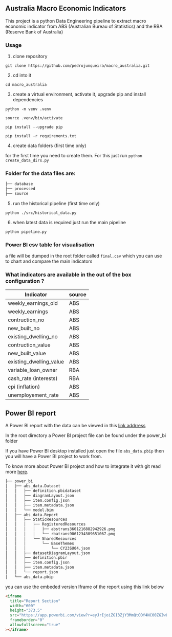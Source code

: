 ## Australia Macro Economic Indicators

This project is a python Data Engineering pipeline to extract macro economic indicator from
ABS (Australian Bureau of Statistics) and the RBA (Reserve Bank of Australia)

### Usage

1. clone repository

`git clone https://github.com/pedrojunqueira/macro_australia.git`

2. cd into it

`cd macro_australia`

3. create a virtual environment, activate it, upgrade pip and install dependencies

`python -m venv .venv`

`source .venv/bin/activate`

`pip install --upgrade pip`

`pip install -r requirements.txt`

4. create data folders (first time only)

for the first time you need to create them. For this just run
`python create_data_dirs.py`

### Folder for the data files are:

```bash
├── database
├── processed
├── source
```

5. run the historical pipeline (first time only)

`python ./src/historical_data.py`

6. when latest data is required just run the main pipeline

`python pipeline.py`

### Power BI csv table for visualisation

a file will be dumped in the root folder called `final.csv` which you can use to chart and compare the main indicators

### What indicators are available in the out of the box configuration ?

| Indicator               | source |
| ----------------------- | ------ |
| weekly_earnings_old     | ABS    |
| weekly_earnings         | ABS    |
| contruction_no          | ABS    |
| new_built_no            | ABS    |
| existing_dwelling_no    | ABS    |
| contruction_value       | ABS    |
| new_built_value         | ABS    |
| existing_dwelling_value | ABS    |
| variable_loan_owner     | RBA    |
| cash_rate (interests)   | RBA    |
| cpi (inflation)         | ABS    |
| unemployement_rate      | ABS    |

## Power BI report

A Power BI report with the data can be viewed in this [link addrress](https://app.powerbi.com/view?r=eyJrIjoiZGI3ZjY3MmQtODY4NC00ZGIwLTliNDYtNTY1MDdmZWRkZWVhIiwidCI6ImM3NjcyNjNkLWRjNmItNGYyZS1iNDc5LTc1YWMyYjQ2ZWEwOSIsImMiOjN9&pageName=ReportSection)

In the root directory a Power BI project file can be found under the power_bi folder

If you have Power BI desktop installed just open the file `abs_data.pbip` then you will have a Power BI project to work from.

To know more about Power BI project and how to integrate it with git read more [here](https://learn.microsoft.com/en-us/power-bi/developer/projects/projects-overview).

```bash
├── power_bi
│   ├── abs_data.Dataset
│   │   ├── definition.pbidataset
│   │   ├── diagramLayout.json
│   │   ├── item.config.json
│   │   ├── item.metadata.json
│   │   └── model.bim
│   ├── abs_data.Report
│   │   ├── StaticResources
│   │   │   ├── RegisteredResources
│   │   │   │   ├── abstrans3601216882942926.png
│   │   │   │   └── rbatrans9061234309651067.png
│   │   │   └── SharedResources
│   │   │       └── BaseThemes
│   │   │           └── CY23SU04.json
│   │   ├── datasetDiagramLayout.json
│   │   ├── definition.pbir
│   │   ├── item.config.json
│   │   ├── item.metadata.json
│   │   └── report.json
│   └── abs_data.pbip
```

you can use the embeded version Iframe of the report using this link below

```html
<iframe
  title="Report Section"
  width="600"
  height="373.5"
  src="https://app.powerbi.com/view?r=eyJrIjoiZGI3ZjY3MmQtODY4NC00ZGIwLTliNDYtNTY1MDdmZWRkZWVhIiwidCI6ImM3NjcyNjNkLWRjNmItNGYyZS1iNDc5LTc1YWMyYjQ2ZWEwOSIsImMiOjN9&pageName=ReportSection"
  frameborder="0"
  allowfullscreen="true"
></iframe>
```
